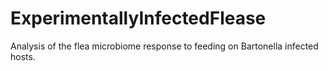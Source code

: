 # ExperimentallyInfectedFlease
Analysis of the flea microbiome response to feeding on Bartonella infected hosts.
